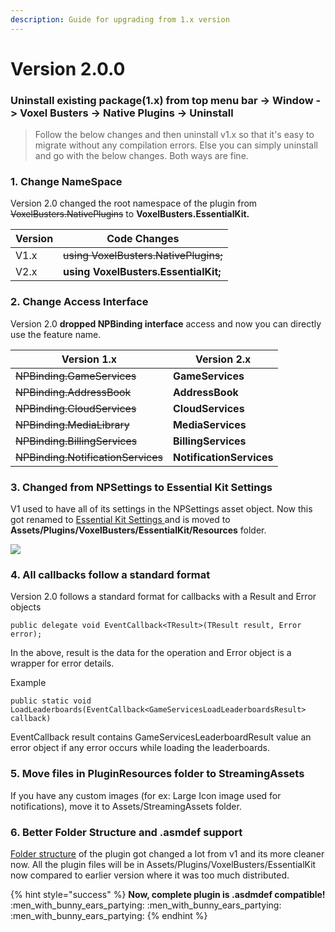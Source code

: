 ```yaml
---
description: Guide for upgrading from 1.x version
---
```


# Version 2.0.0

### Uninstall existing package(1.x) from top menu bar -> Window -> Voxel Busters -> Native Plugins -> Uninstall

> Follow the below changes and then uninstall v1.x so that it's easy to migrate without any compilation errors. Else you can simply uninstall and go with the below changes. Both ways are fine.

### 1. Change NameSpace

Version 2.0 changed the root namespace of the plugin from  ~~VoxelBusters.NativePlugins~~ to **VoxelBusters.EssentialKit.**

| **Version** | Code Changes                          |
| ----------- | ------------------------------------- |
| V1.x        | ~~using VoxelBusters.NativePlugins;~~ |
| V2.x        | **using VoxelBusters.EssentialKit;**  |

### **2. Change Access Interface**

Version 2.0 **dropped NPBinding interface** access and now you can directly use the feature name.

| Version 1.x                        | Version 2.x              |
| ---------------------------------- | ------------------------ |
| ~~NPBinding.GameServices~~         | **GameServices**         |
| ~~NPBinding.AddressBook~~          | **AddressBook**          |
| ~~NPBinding.CloudServices~~        | **CloudServices**        |
| ~~NPBinding.MediaLibrary~~         | **MediaServices**        |
| ~~NPBinding.BillingServices~~      | **BillingServices**      |
| ~~NPBinding.NotificationServices~~ | **NotificationServices** |

### 3. Changed from NPSettings to Essential Kit Settings

V1 used to have all of its settings in the NPSettings asset object. Now this got renamed to [Essential Kit Settings ](../overview/settings.md#essential-kit-settings)and is moved to **Assets/Plugins/VoxelBusters/EssentialKit/Resources** folder.

![](../.gitbook/assets/OpenEssentialKitSettings.gif)

### 4. All callbacks follow a standard format

Version 2.0 follows a standard format for callbacks with a Result and Error objects

```
public delegate void EventCallback<TResult>(TResult result, Error error);
```

In the above, result is the data for the operation and Error object is a wrapper for error details.

Example

```
public static void LoadLeaderboards(EventCallback<GameServicesLoadLeaderboardsResult> callback)
```

EventCallback result contains GameServicesLeaderboardResult value an error object if any error occurs while loading the leaderboards.



### 5. Move files in PluginResources folder to StreamingAssets

If you have any custom images (for ex: Large Icon image used for notifications), move it to Assets/StreamingAssets folder.

### 6. Better Folder Structure and .asmdef support

[Folder structure](../overview/folder-structure.md) of the plugin got changed a lot from v1 and its more cleaner now. All the plugin files will be in Assets/Plugins/VoxelBusters/EssentialKit now compared to earlier version where it was too much distributed.

{% hint style="success" %}
**Now, complete plugin is .asdmdef compatible!** :men\_with\_bunny\_ears\_partying: :men\_with\_bunny\_ears\_partying: :men\_with\_bunny\_ears\_partying:&#x20;
{% endhint %}
